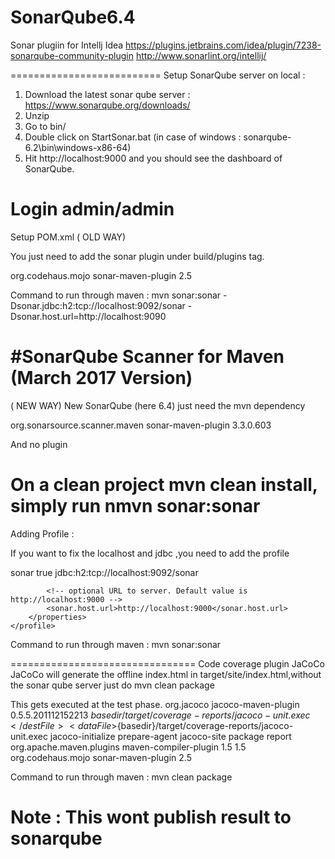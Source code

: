# SonarQube6.4


Sonar plugiin for Intellj Idea
https://plugins.jetbrains.com/idea/plugin/7238-sonarqube-community-plugin
http://www.sonarlint.org/intellij/

==========================
Setup SonarQube server on local :

1. Download the latest sonar qube server : https://www.sonarqube.org/downloads/
2. Unzip
3. Go to bin/<your os folder>
4. Double click on StartSonar.bat (in case of windows : sonarqube-6.2\bin\windows-x86-64)
5. Hit http://localhost:9000 and you should see the dashboard of SonarQube.

Login admin/admin
=============================
Setup POM.xml ( OLD WAY)

You just need to add the sonar plugin under build/plugins tag.


</build>
    </plugins>
        <plugin>
           <groupId>org.codehaus.mojo</groupId>
           <artifactId>sonar-maven-plugin</artifactId>
           <version>2.5</version>
        </plugin>
    </plugins>
</build>

Command to run through maven : mvn sonar:sonar -Dsonar.jdbc:h2:tcp://localhost:9092/sonar -Dsonar.host.url=http://localhost:9090


#SonarQube Scanner for Maven (March 2017 Version)
============================
( NEW WAY)
New SonarQube (here 6.4) just need the mvn dependency
<!-- https://mvnrepository.com/artifact/org.sonarsource.scanner.maven/sonar-maven-plugin -->
<dependency>
    <groupId>org.sonarsource.scanner.maven</groupId>
    <artifactId>sonar-maven-plugin</artifactId>
    <version>3.3.0.603</version>
</dependency>

And no plugin

On a clean project mvn clean install, simply run nmvn sonar:sonar
============================
Adding Profile :

If you want to fix the localhost and jdbc ,you need to add the profile

<!--If profile is set you just need to hit mvn sonar:sonar-->
<profiles>
    <profile>
        <id>sonar</id>
        <activation>
            <activeByDefault>true</activeByDefault>
        </activation>
        <properties>
            <sonar.jdbc.url>jdbc:h2:tcp://localhost:9092/sonar</sonar.jdbc.url>
            <!-- EXAMPLE FOR MYSQL -->
           <!-- <sonar.jdbc.url>jdbc:mysql://localhost:3306/sonar?useUnicode=true&amp;characterEncoding=utf8</sonar.jdbc.url>
            <sonar.jdbc.username>sonar</sonar.jdbc.username>
            <sonar.jdbc.password>sonar</sonar.jdbc.password>-->

            <!-- optional URL to server. Default value is http://localhost:9000 -->
            <sonar.host.url>http://localhost:9000</sonar.host.url>
        </properties>
    </profile>
</profiles>

Command to run through maven : mvn sonar:sonar

================================
Code coverage plugin JaCoCo
JaCoCo will generate the offline index.html in target/site/index.html,without the sonar qube server just do mvn clean package

This gets executed at the test phase.
<build>
    <plugins>
          <plugin>
                    <groupId>org.jacoco</groupId>
                    <artifactId>jacoco-maven-plugin</artifactId>
                    <version>0.5.5.201112152213</version>
                    <configuration>
                        <destFile>${basedir}/target/coverage-reports/jacoco-unit.exec</destFile>
                        <dataFile>${basedir}/target/coverage-reports/jacoco-unit.exec</dataFile>
                    </configuration>
                    <executions>
                        <execution>
                            <id>jacoco-initialize</id>
                            <goals>
                                <goal>prepare-agent</goal>
                            </goals>
                        </execution>
                        <execution>
                            <id>jacoco-site</id>
                            <phase>package</phase>
                            <goals>
                                <goal>report</goal>
                            </goals>
                        </execution>
                    </executions>
                </plugin>
                <plugin>
                    <groupId>org.apache.maven.plugins</groupId>
                    <artifactId>maven-compiler-plugin</artifactId>
                    <configuration>
                        <source>1.5</source>
                        <target>1.5</target>
                    </configuration>
                </plugin>
                <plugin>
        <plugin>
            <groupId>org.codehaus.mojo</groupId>
            <artifactId>sonar-maven-plugin</artifactId>
            <version>2.5</version>
        </plugin>
    </plugins>
</build>

Command to run through maven : mvn clean package

Note : This wont publish result to sonarqube
========================================
